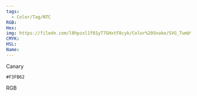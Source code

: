 ```yaml
---
tags:
  - Color/Tag/NTC
RGB:
Hex:
img: https://filedn.com/l0hpzxl1f01yT7GHxtF8cyk/Color%20Snake/SVG_Tumb%20Mass%20No%20Name/F3FB62.svg
CMYK:
HSL:
Name:
---
```

Canary
```palette
#F3FB62
```
RGB
